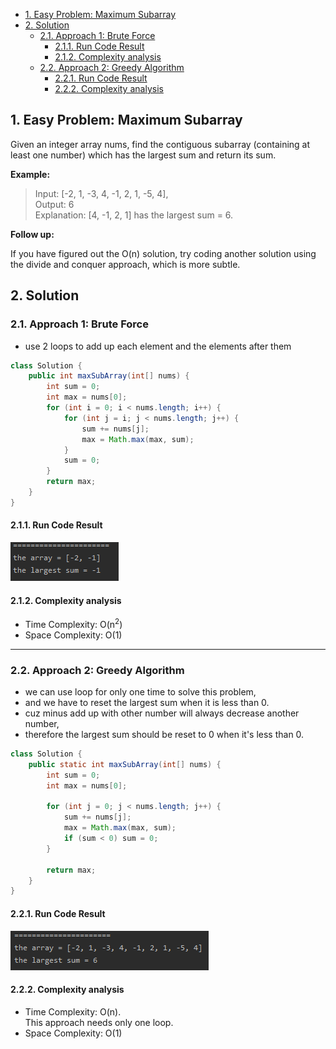 <!-- TOC -->

- [1. Easy Problem: Maximum Subarray](#1-easy-problem-maximum-subarray)
- [2. Solution](#2-solution)
  - [2.1. Approach 1: Brute Force](#21-approach-1-brute-force)
    - [2.1.1. Run Code Result](#211-run-code-result)
    - [2.1.2. Complexity analysis](#212-complexity-analysis)
  - [2.2. Approach 2: Greedy Algorithm](#22-approach-2-greedy-algorithm)
    - [2.2.1. Run Code Result](#221-run-code-result)
    - [2.2.2. Complexity analysis](#222-complexity-analysis)

<!-- /TOC -->

## 1. Easy Problem: Maximum Subarray
Given an integer array nums, find the contiguous subarray (containing at least one number) which has the largest sum and return its sum.

**Example:**

>Input: [-2, 1, -3, 4, -1, 2, 1, -5, 4],  
>Output: 6  
>Explanation: [4, -1, 2, 1] has the largest sum = 6.

**Follow up:**

If you have figured out the O(n) solution, try coding another solution using the divide and conquer approach, which is more subtle.

## 2. Solution

### 2.1. Approach 1: Brute Force
- use 2 loops to add up each element and the elements after them
```java
class Solution {
    public int maxSubArray(int[] nums) {
        int sum = 0;
        int max = nums[0];
        for (int i = 0; i < nums.length; i++) {
            for (int j = i; j < nums.length; j++) {
                sum += nums[j];
                max = Math.max(max, sum);
            }
            sum = 0;
        }
        return max;
    }
}
```

#### 2.1.1. Run Code Result
![pic](../99.images/2020-08-26-15-04-53.png)

#### 2.1.2. Complexity analysis
- Time Complexity: O(n<sup>2</sup>)
- Space Complexity: O(1)

****

### 2.2. Approach 2: Greedy Algorithm
- we can use loop for only one time to solve this problem,
- and we have to reset the largest sum when it is less than 0.
- cuz minus add up with other number will always decrease another number,
- therefore the largest sum should be reset to 0 when it's less than 0.

```java
class Solution {
    public static int maxSubArray(int[] nums) {
        int sum = 0;
        int max = nums[0];

        for (int j = 0; j < nums.length; j++) {
            sum += nums[j];
            max = Math.max(max, sum);
            if (sum < 0) sum = 0;
        }

        return max;
    }
}
```

#### 2.2.1. Run Code Result
![pic](../99.images/2020-08-26-15-26-07.png)

#### 2.2.2. Complexity analysis
- Time Complexity: O(n).  
  This approach needs only one loop.
- Space Complexity: O(1)